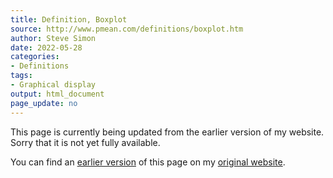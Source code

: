```yaml
---
title: Definition, Boxplot
source: http://www.pmean.com/definitions/boxplot.htm
author: Steve Simon
date: 2022-05-28
categories:
- Definitions
tags:
- Graphical display
output: html_document
page_update: no
---
```


This page is currently being updated from the earlier version of my website. Sorry that it is not yet fully available.

<!---More--->


You can find an [earlier version][sim1] of this page on my [original website][sim2].

[sim1]: http://www.pmean.com/definitions/boxplot.htm
[sim2]: http://www.pmean.com/original_site.html
